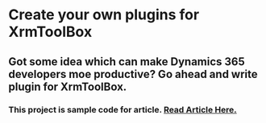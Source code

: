 # Create your own plugins for XrmToolBox

## Got some idea which can make Dynamics 365 developers moe productive? Go ahead and write plugin for XrmToolBox.

### This project is sample code for article. [Read Article Here.](https://www.ashishvishwakarma.com/Create-Your-Own-XrmToolBox-Plugins-Dynamics-365/)